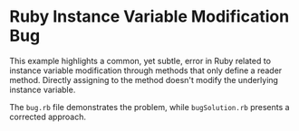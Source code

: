 # Ruby Instance Variable Modification Bug

This example highlights a common, yet subtle, error in Ruby related to instance variable modification through methods that only define a reader method.  Directly assigning to the method doesn't modify the underlying instance variable. 

The `bug.rb` file demonstrates the problem, while `bugSolution.rb` presents a corrected approach.